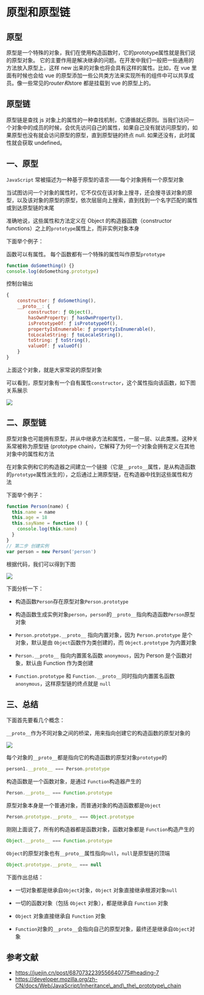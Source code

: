 # 原型和原型链

## 原型

原型是一个特殊的对象，我们在使用构造函数时，它的prototype属性就是我们说的原型对象。 它的主要作用是解决继承的问题。在开发中我们一般把一些通用的方法放入原型上，这样 new 出来的对象也将会具有这样的属性。比如，在 vue 里面有时候也会给 vue 的原型添加一些公共类方法来实现所有的组件中可以共享成员。像一些常见的$router和$store 都是挂载到 vue 的原型上的。

## 原型链

原型链是查找 js 对象上的属性的一种查找机制，它遵循就近原则。当我们访问一个对象中的成员的时候，会优先访问自己的属性，如果自己没有就访问原型的，如果原型也没有就会访问原型的原型，直到原型链的终点 null. 如果还没有，此时属性就会获取 undefined。

## 一、原型

`JavaScript` 常被描述为一种基于原型的语言——每个对象拥有一个原型对象

当试图访问一个对象的属性时，它不仅仅在该对象上搜寻，还会搜寻该对象的原型，以及该对象的原型的原型，依次层层向上搜索，直到找到一个名字匹配的属性或到达原型链的末尾

准确地说，这些属性和方法定义在 Object 的构造器函数（constructor functions）之上的`prototype`属性上，而非实例对象本身

下面举个例子：

函数可以有属性。 每个函数都有一个特殊的属性叫作原型`prototype`

```js
function doSomething() {}
console.log(doSomething.prototype)
```

控制台输出

```js
{
    constructor: ƒ doSomething(),
    __proto__: {
        constructor: ƒ Object(),
        hasOwnProperty: ƒ hasOwnProperty(),
        isPrototypeOf: ƒ isPrototypeOf(),
        propertyIsEnumerable: ƒ propertyIsEnumerable(),
        toLocaleString: ƒ toLocaleString(),
        toString: ƒ toString(),
        valueOf: ƒ valueOf()
    }
}
```

上面这个对象，就是大家常说的原型对象

可以看到，原型对象有一个自有属性`constructor`，这个属性指向该函数，如下图关系展示

![](https://static.vue-js.com/56d87250-725e-11eb-ab90-d9ae814b240d.png)

## 二、原型链

原型对象也可能拥有原型，并从中继承方法和属性，一层一层、以此类推。这种关系常被称为原型链 (prototype chain)，它解释了为何一个对象会拥有定义在其他对象中的属性和方法

在对象实例和它的构造器之间建立一个链接（它是`__proto__`属性，是从构造函数的`prototype`属性派生的），之后通过上溯原型链，在构造器中找到这些属性和方法

下面举个例子：

```js
function Person(name) {
  this.name = name
  this.age = 18
  this.sayName = function () {
    console.log(this.name)
  }
}
// 第二步 创建实例
var person = new Person('person')
```

根据代码，我们可以得到下图

![](https://static.vue-js.com/60825aa0-725e-11eb-85f6-6fac77c0c9b3.png)

下面分析一下：

+   构造函数`Person`存在原型对象`Person.prototype`
    
+   构造函数生成实例对象`person`，`person`的`__proto__`指向构造函数`Person`原型对象
    
+   `Person.prototype.__proto__` 指向内置对象，因为 `Person.prototype` 是个对象，默认是由 `Object`函数作为类创建的，而 `Object.prototype` 为内置对象
    
+   `Person.__proto__` 指向内置匿名函数 `anonymous`，因为 Person 是个函数对象，默认由 Function 作为类创建
    
+   `Function.prototype` 和 `Function.__proto__`同时指向内置匿名函数 `anonymous`，这样原型链的终点就是 `null`
    

## 三、总结

下面首先要看几个概念：

`__proto__`作为不同对象之间的桥梁，用来指向创建它的构造函数的原型对象的

![](https://static.vue-js.com/6a742160-725e-11eb-ab90-d9ae814b240d.png)

每个对象的`__proto__`都是指向它的构造函数的原型对象`prototype`的

```js
person1.__proto__ === Person.prototype
```

构造函数是一个函数对象，是通过 `Function`构造器产生的

```js
Person.__proto__ === Function.prototype
```

原型对象本身是一个普通对象，而普通对象的构造函数都是`Object`

```js
Person.prototype.__proto__ === Object.prototype
```

刚刚上面说了，所有的构造器都是函数对象，函数对象都是 `Function`构造产生的

```js
Object.__proto__ === Function.prototype
```

`Object`的原型对象也有`__proto__`属性指向`null`，`null`是原型链的顶端

```js
Object.prototype.__proto__ === null
```

下面作出总结：

+   一切对象都是继承自`Object`对象，`Object` 对象直接继承根源对象`null`
    
+   一切的函数对象（包括 `Object` 对象），都是继承自 `Function` 对象
    
+   `Object` 对象直接继承自 `Function` 对象
    
+   `Function`对象的`__proto__`会指向自己的原型对象，最终还是继承自`Object`对象
    

## 参考文献

+   https://juejin.cn/post/6870732239556640775#heading-7
+   https://developer.mozilla.org/zh-CN/docs/Web/JavaScript/Inheritance\_and\_the\_prototype\_chain